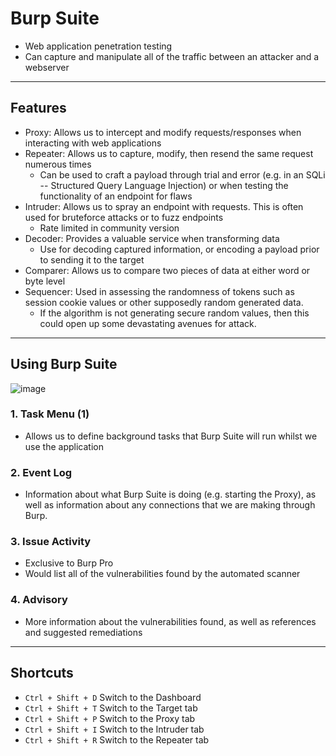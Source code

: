 # Burp Suite
- Web application penetration testing
- Can capture and manipulate all of the traffic between an attacker and a webserver
---
## Features
- Proxy: Allows us to intercept and modify requests/responses when interacting with web applications
- Repeater: Allows us to capture, modify, then resend the same request numerous times
  - Can be used to craft a payload through trial and error (e.g. in an SQLi -- Structured Query Language Injection) or when testing the functionality of an endpoint for flaws
- Intruder: Allows us to spray an endpoint with requests. This is often used for bruteforce attacks or to fuzz endpoints
  - Rate limited in community version
- Decoder: Provides a valuable service when transforming data
  - Use for decoding captured information, or encoding a payload prior to sending it to the target
- Comparer: Allows us to compare two pieces of data at either word or byte level
- Sequencer: Used in assessing the randomness of tokens such as session cookie values or other supposedly random generated data. 
  - If the algorithm is not generating secure random values, then this could open up some devastating avenues for attack.

---
## Using Burp Suite
![image](https://user-images.githubusercontent.com/84083756/226112875-c221b493-1f14-455f-b763-8c39aac2473e.png)


### 1. Task Menu (1)
- Allows us to define background tasks that Burp Suite will run whilst we use the application

### 2. Event Log
- Information about what Burp Suite is doing (e.g. starting the Proxy), as well as information about any connections that we are making through Burp.

### 3. Issue Activity
- Exclusive to Burp Pro
- Would list all of the vulnerabilities found by the automated scanner

### 4. Advisory
- More information about the vulnerabilities found, as well as references and suggested remediations
---
## Shortcuts
- ```Ctrl + Shift + D``` Switch to the Dashboard
- ```Ctrl + Shift + T``` Switch to the Target tab
- ```Ctrl + Shift + P``` Switch to the Proxy tab
- ```Ctrl + Shift + I``` Switch to the Intruder tab
- ```Ctrl + Shift + R``` Switch to the Repeater tab


